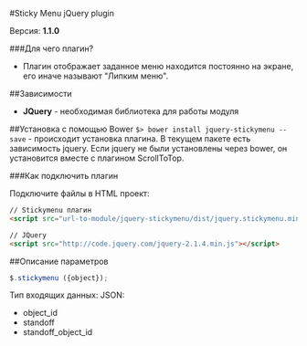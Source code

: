 #Sticky Menu jQuery plugin

Версия: **1.1.0**

###Для чего плагин?
* Плагин отображает заданное меню находится постоянно на экране, его иначе называют "Липким меню".

##Зависимости
* **JQuery** - необходимая библиотека для работы модуля

##Установка с помощью Bower
`$> bower install jquery-stickymenu --save` - происходит установка плагина. В текущем пакете есть зависимость jquery. Если jquery не были установлены через bower, он установится вместе с плагином ScrollToTop. 


###Как подключить плагин

Подключите файлы в HTML проект:
```html
// Stickymenu плагин
<script src="url-to-module/jquery-stickymenu/dist/jquery.stickymenu.min.js"></script>

// JQuery
<script src="http://code.jquery.com/jquery-2.1.4.min.js"></script>

```

##Описание параметров
```js
$.stickymenu ({object}); 
```
Тип входящих данных: JSON:

* object_id
* standoff
* standoff_object_id

